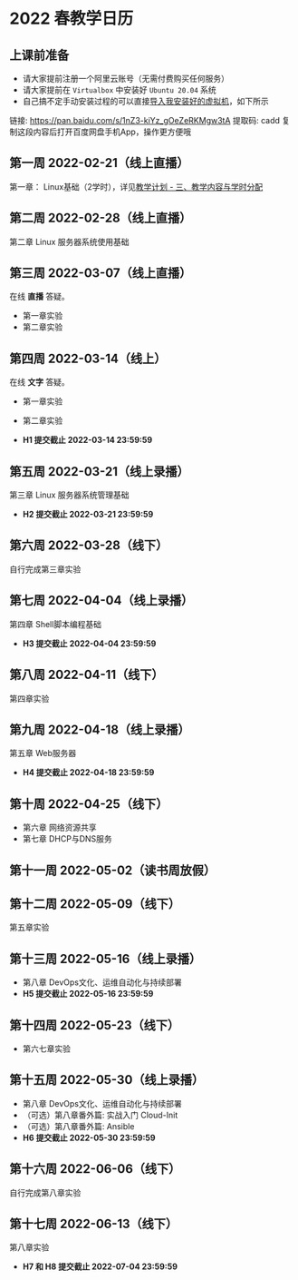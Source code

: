 # 2022 春教学日历

## 上课前准备

* 请大家提前注册一个阿里云账号（无需付费购买任何服务）
* 请大家提前在 `Virtualbox` 中安装好 `Ubuntu 20.04` 系统
* 自己搞不定手动安装过程的可以直接[导入我安装好的虚拟机](https://docs.oracle.com/cd/E36500_01/E36513/html/qs-import-vm.html)，如下所示

链接: https://pan.baidu.com/s/1nZ3-kiYz_gOeZeRKMgw3tA 提取码: cadd 复制这段内容后打开百度网盘手机App，操作更方便哦 

## 第一周 2022-02-21（线上直播）

第一章： Linux基础（2学时），详见[教学计划 - 三、教学内容与学时分配](index.md#_4)

## 第二周 2022-02-28（线上直播）

第二章 Linux 服务器系统使用基础

## 第三周 2022-03-07（线上直播）

在线 **直播** 答疑。

* 第一章实验
* 第二章实验

## 第四周 2022-03-14（线上）

在线 **文字** 答疑。

* 第一章实验
* 第二章实验

* **H1 提交截止 2022-03-14 23:59:59**

## 第五周 2022-03-21（线上录播）

第三章 Linux 服务器系统管理基础

* **H2 提交截止 2022-03-21 23:59:59**

## 第六周 2022-03-28（线下）

自行完成第三章实验

## 第七周 2022-04-04（线上录播）

第四章 Shell脚本编程基础

* **H3 提交截止 2022-04-04 23:59:59**

## 第八周 2022-04-11（线下）

第四章实验

## 第九周 2022-04-18（线上录播）

第五章 Web服务器

* **H4 提交截止 2022-04-18 23:59:59**

## 第十周 2022-04-25（线下）

* 第六章 网络资源共享
* 第七章 DHCP与DNS服务

## 第十一周 2022-05-02（读书周放假）


## 第十二周 2022-05-09（线下）

第五章实验

## 第十三周 2022-05-16（线上录播）

* 第八章 DevOps文化、运维自动化与持续部署
* **H5 提交截止 2022-05-16 23:59:59**

## 第十四周 2022-05-23（线下）

* 第六七章实验

## 第十五周 2022-05-30（线上录播）

* 第八章 DevOps文化、运维自动化与持续部署
* （可选）第八章番外篇: 实战入门 Cloud-Init
* （可选）第八章番外篇: Ansible
* **H6 提交截止 2022-05-30 23:59:59**

## 第十六周 2022-06-06（线下）

自行完成第八章实验

## 第十七周 2022-06-13（线下）

第八章实验

* **H7 和 H8 提交截止 2022-07-04 23:59:59**


